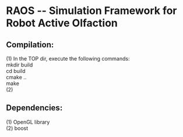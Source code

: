 RAOS -- Simulation Framework for Robot Active Olfaction
=======

Compilation:
----
(1) In the TOP dir, execute the following commands:<br>
    mkdir build<br>
    cd build<br>
    cmake ..<br>
    make<br>
(2) <br>

Dependencies:
----
(1) OpenGL library<br>
(2) boost
